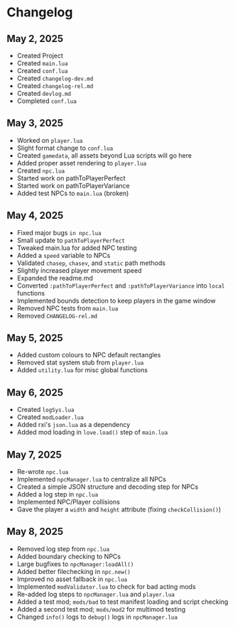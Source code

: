 # Changelog

## May 2, 2025

- Created Project
- Created `main.lua`
- Created `conf.lua`
- Created `changelog-dev.md`
- Created `changelog-rel.md`
- Created `devlog.md`
- Completed `conf.lua`

## May 3, 2025

- Worked on `player.lua`
- Slight format change to `conf.lua`
- Created `gamedata`, all assets beyond Lua scripts will go here
- Added proper asset rendering to `player.lua`
- Created `npc.lua`
- Started work on pathToPlayerPerfect
- Started work on pathToPlayerVariance
- Added test NPCs to `main.lua` (broken)

## May 4, 2025

- Fixed major bugs `in npc.lua`
- Small update to `pathToPlayerPerfect`
- Tweaked main.lua for added NPC testing
- Added a `speed` variable to NPCs
- Validated `chasep`, `chasev`, and `static` path methods
- Slightly increased player movement speed
- Expanded the readme.md
- Converted `:pathToPlayerPerfect` and `:pathToPlayerVariance` into `local` functions
- Implemented bounds detection to keep players in the game window
- Removed NPC tests from `main.lua`
- Removed `CHANGELOG-rel.md`

## May 5, 2025

- Added custom colours to NPC default rectangles
- Removed stat system stub from `player.lua`
- Added `utility.lua` for misc global functions

## May 6, 2025

- Created `logSys.lua`
- Created `modLoader.lua`
- Added rxi's `json.lua` as a dependency
- Added mod loading in `love.load()` step of `main.lua`

## May 7, 2025

- Re-wrote `npc.lua`
- Implemented `npcManager.lua` to centralize all NPCs
- Created a simple JSON structure and decoding step for NPCs
- Added a log step in `npc.lua`
- Implemented NPC/Player collisions
- Gave the player a `width` and `height` attribute (fixing `checkCollision()`)

## May 8, 2025

- Removed log step from `npc.lua`
- Added boundary checking to NPCs
- Large bugfixes to `npcManager:loadAll()`
- Added better filechecking in `npc.new()`
- Improved no asset fallback in `npc.lua`
- Implemented `modValidator.lua` to check for bad acting mods
- Re-added log steps to `npcManager.lua` and `player.lua`
- Added a test mod; `mods/bad` to test manifest loading and script checking
- Added a second test mod; `mods/mod2` for multimod testing
- Changed `info()` logs to `debug()` logs in `npcManager.lua`